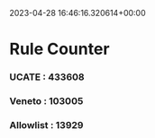 2023-04-28 16:46:16.320614+00:00
# Rule Counter 
 ### UCATE : 433608

 ### Veneto : 103005

 ### Allowlist : 13929